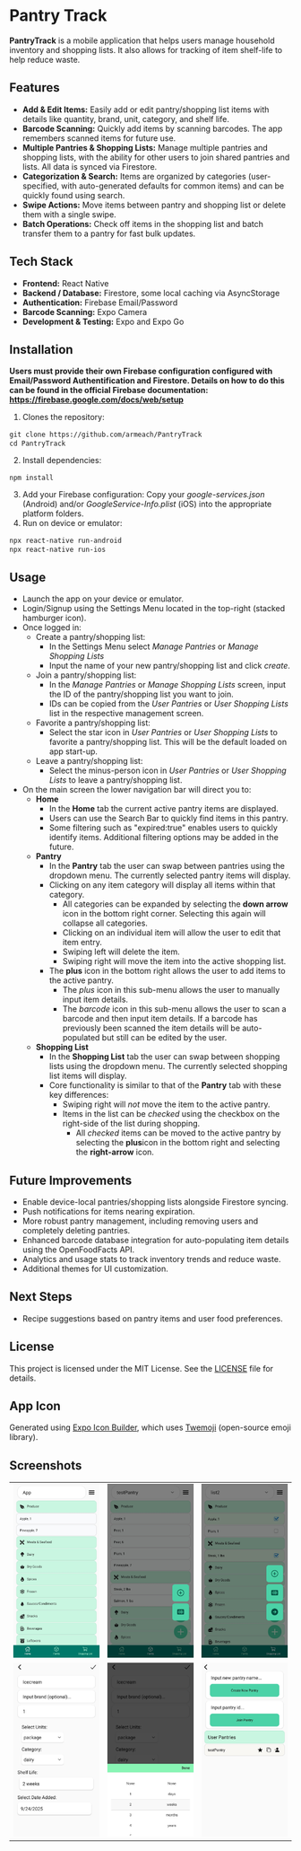 # Pantry Track
**PantryTrack** is a mobile application that helps users manage household inventory and shopping lists. It also allows for tracking of item shelf-life to help reduce waste.

## Features
- **Add & Edit Items:** Easily add or edit pantry/shopping list items with details like quantity, brand, unit, category, and shelf life.  
- **Barcode Scanning:** Quickly add items by scanning barcodes. The app remembers scanned items for future use.  
- **Multiple Pantries & Shopping Lists:** Manage multiple pantries and shopping lists, with the ability for other users to join shared pantries and lists. All data is synced via Firestore.  
- **Categorization & Search:** Items are organized by categories (user-specified, with auto-generated defaults for common items) and can be quickly found using search.  
- **Swipe Actions:** Move items between pantry and shopping list or delete them with a single swipe.  
- **Batch Operations:** Check off items in the shopping list and batch transfer them to a pantry for fast bulk updates.

## Tech Stack
- **Frontend:** React Native
- **Backend / Database:** Firestore, some local caching via AsyncStorage
- **Authentication:** Firebase Email/Password
- **Barcode Scanning:** Expo Camera
- **Development & Testing:** Expo and Expo Go

## Installation
**Users must provide their own Firebase configuration configured with Email/Password Authentification and Firestore. Details on how to do this can be found in the official Firebase documentation: https://firebase.google.com/docs/web/setup**
1. Clones the repository:
```
git clone https://github.com/armeach/PantryTrack
cd PantryTrack
```
2. Install dependencies:
```
npm install
```
3. Add your Firebase configuration: Copy your *google-services.json* (Android) and/or *GoogleService-Info.plist* (iOS) into the appropriate platform folders.
4. Run on device or emulator:
```
npx react-native run-android
npx react-native run-ios
```

## Usage
- Launch the app on your device or emulator.
- Login/Signup using the Settings Menu located in the top-right (stacked hamburger icon).
- Once logged in:
  - Create a pantry/shopping list:
    - In the Settings Menu select *Manage Pantries* or *Manage Shopping Lists*
    - Input the name of your new pantry/shopping list and click *create*.
  - Join a pantry/shopping list:
    - In the *Manage Pantries* or *Manage Shopping Lists* screen, input the ID of the pantry/shopping list you want to join.
    - IDs can be copied from the *User Pantries* or *User Shopping Lists* list in the respective management screen.
  - Favorite a pantry/shopping list:
    - Select the star icon in *User Pantries* or *User Shopping Lists* to favorite a pantry/shopping list. This will be the default loaded on app start-up.
  - Leave a pantry/shopping list:
    - Select the minus-person icon in *User Pantries* or *User Shopping Lists* to leave a pantry/shopping list. 
- On the main screen the lower navigation bar will direct you to: 
  - **Home**
    - In the **Home** tab the current active pantry items are displayed.
    - Users can use the Search Bar to quickly find items in this pantry.
    - Some filtering such as "expired:true" enables users to quickly identify items. Additional filtering options may be added in the future.   
  - **Pantry**
    - In the **Pantry** tab the user can swap between pantries using the dropdown menu. The currently selected pantry items will display.
    - Clicking on any item category will display all items within that category.
      - All categories can be expanded by selecting the **down arrow** icon in the bottom right corner. Selecting this again will collapse all categories.
      - Clicking on an individual item will allow the user to edit that item entry.
      - Swiping left will delete the item.
      - Swiping right will move the item into the active shopping list.
    - The **plus** icon in the bottom right allows the user to add items to the active pantry.
      - The *plus* icon in this sub-menu allows the user to manually input item details.
      - The *barcode* icon in this sub-menu allows the user to scan a barcode and then input item details. If a barcode has previously been scanned the item details will be auto-populated but still can be edited by the user. 
  - **Shopping List**
    - In the **Shopping List** tab the user can swap between shopping lists using the dropdown menu. The currently selected shopping list items will display.
    - Core functionality is similar to that of the **Pantry** tab with these key differences:
      - Swiping right will *not* move the item to the active pantry.
      - Items in the list can be *checked* using the checkbox on the right-side of the list during shopping.
        - All *checked* items can be moved to the active pantry by selecting the **plus**icon in the bottom right and selecting the **right-arrow** icon.

## Future Improvements
- Enable device-local pantries/shopping lists alongside Firestore syncing.  
- Push notifications for items nearing expiration.  
- More robust pantry management, including removing users and completely deleting pantries.  
- Enhanced barcode database integration for auto-populating item details using the OpenFoodFacts API.  
- Analytics and usage stats to track inventory trends and reduce waste.  
- Additional themes for UI customization.

## Next Steps
- Recipe suggestions based on pantry items and user food preferences.

## License
This project is licensed under the MIT License. See the [LICENSE](LICENSE) file for details.

## App Icon
Generated using [Expo Icon Builder](https://expo-icon-builder.com/), which uses [Twemoji](https://github.com/twitter/twemoji) (open-source emoji library).

## Screenshots
<table>
  <tr>
    <td><img src="assets/screenshots/home.jpg" alt="Home" width="300"/></td>
    <td><img src="assets/screenshots/pantry.jpg" alt="Pantry" width="300"/></td>
    <td><img src="assets/screenshots/shopping_list.jpg" alt="Shopping List" width="300"/></td>
  </tr>
  <tr>
    <td><img src="assets/screenshots/addingItem_1.jpg" alt="Adding Item" width="300"/></td>
    <td><img src="assets/screenshots/addingItem_2.jpg" alt="Shelf Life Selector" width="300"/></td>
    <td><img src="assets/screenshots/pantry_management.jpg" alt="Pantry Management" width="300"/></td>
  </tr>
</table>
